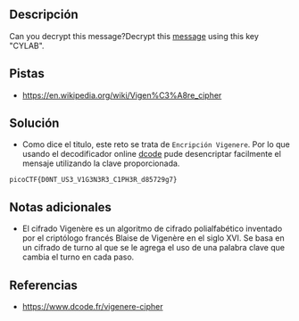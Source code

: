 ## Descripción
Can you decrypt this message?Decrypt this [message](https://artifacts.picoctf.net/c/159/cipher.txt) using this key "CYLAB".

## Pistas
- https://en.wikipedia.org/wiki/Vigen%C3%A8re_cipher

## Solución
- Como dice el titulo, este reto se trata de `Encripción Vigenere`. Por lo que usando el decodificador online [dcode](https://www.dcode.fr/vigenere-cipher) pude desencriptar facilmente el mensaje utilizando la clave proporcionada.

```bash()
picoCTF{D0NT_US3_V1G3N3R3_C1PH3R_d85729g7}
```

## Notas adicionales
- El cifrado Vigenère es un algoritmo de cifrado polialfabético inventado por el criptólogo francés Blaise de Vigenère en el siglo XVI. Se basa en un cifrado de turno al que se le agrega el uso de una palabra clave que cambia el turno en cada paso.

## Referencias 
- https://www.dcode.fr/vigenere-cipher